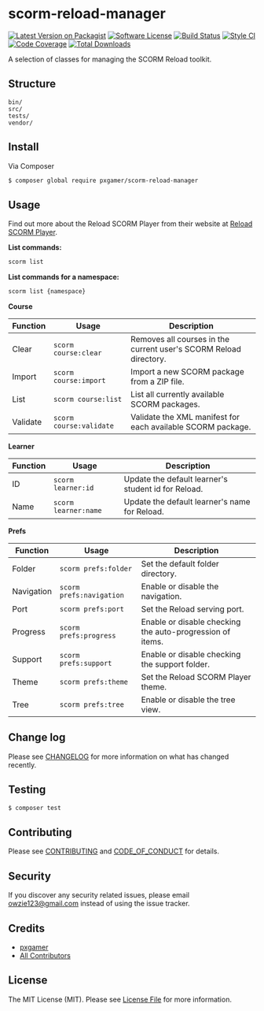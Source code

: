 # scorm-reload-manager

[![Latest Version on Packagist][ico-version]][link-packagist]
[![Software License][ico-license]](LICENSE.md)
[![Build Status][ico-travis]][link-travis]
[![Style CI][ico-styleci]][link-styleci]
[![Code Coverage][ico-code-quality]][link-code-quality]
[![Total Downloads][ico-downloads]][link-downloads]

A selection of classes for managing the SCORM Reload toolkit.

## Structure

```
bin/
src/
tests/
vendor/
```

## Install

Via Composer

``` bash
$ composer global require pxgamer/scorm-reload-manager
```

## Usage

Find out more about the Reload SCORM Player from their website at [Reload SCORM Player](http://www.reload.ac.uk/scormplayer.html).

**List commands:**  

```bash
scorm list
```

**List commands for a namespace:**

```bash
scorm list {namespace}
```

**Course**

Function    | Usage                    | Description
----------- | ------------------------ | ---------------------
Clear       | `scorm course:clear`     | Removes all courses in the current user's SCORM Reload directory.
Import      | `scorm course:import`    | Import a new SCORM package from a ZIP file.
List        | `scorm course:list`      | List all currently available SCORM packages.
Validate    | `scorm course:validate`  | Validate the XML manifest for each available SCORM package.

**Learner**

Function    | Usage                    | Description
----------- | ------------------------ | ---------------------
ID          | `scorm learner:id`       | Update the default learner's student id for Reload.
Name        | `scorm learner:name`     | Update the default learner's name for Reload.

**Prefs**

Function    | Usage                    | Description
----------- | ------------------------ | ---------------------
Folder      | `scorm prefs:folder`     | Set the default folder directory.
Navigation  | `scorm prefs:navigation` | Enable or disable the navigation.
Port        | `scorm prefs:port`       | Set the Reload serving port.
Progress    | `scorm prefs:progress`   | Enable or disable checking the auto-progression of items.
Support     | `scorm prefs:support`    | Enable or disable checking the support folder.
Theme       | `scorm prefs:theme`      | Set the Reload SCORM Player theme.
Tree        | `scorm prefs:tree`       | Enable or disable the tree view.

## Change log

Please see [CHANGELOG](CHANGELOG.md) for more information on what has changed recently.

## Testing

``` bash
$ composer test
```

## Contributing

Please see [CONTRIBUTING](CONTRIBUTING.md) and [CODE_OF_CONDUCT](CODE_OF_CONDUCT.md) for details.

## Security

If you discover any security related issues, please email owzie123@gmail.com instead of using the issue tracker.

## Credits

- [pxgamer][link-author]
- [All Contributors][link-contributors]

## License

The MIT License (MIT). Please see [License File](LICENSE.md) for more information.

[ico-version]: https://img.shields.io/packagist/v/pxgamer/scorm-reload-manager.svg?style=flat-square
[ico-license]: https://img.shields.io/badge/license-MIT-brightgreen.svg?style=flat-square
[ico-travis]: https://img.shields.io/travis/pxgamer/scorm-reload-manager/master.svg?style=flat-square
[ico-styleci]: https://styleci.io/repos/101203462/shield
[ico-code-quality]: https://img.shields.io/codecov/c/github/pxgamer/scorm-reload-manager.svg?style=flat-square
[ico-downloads]: https://img.shields.io/packagist/dt/pxgamer/scorm-reload-manager.svg?style=flat-square

[link-packagist]: https://packagist.org/packages/pxgamer/scorm-reload-manager
[link-travis]: https://travis-ci.org/pxgamer/scorm-reload-manager
[link-styleci]: https://styleci.io/repos/101203462
[link-code-quality]: https://codecov.io/gh/pxgamer/scorm-reload-manager
[link-downloads]: https://packagist.org/packages/pxgamer/scorm-reload-manager
[link-author]: https://github.com/pxgamer
[link-contributors]: ../../contributors
